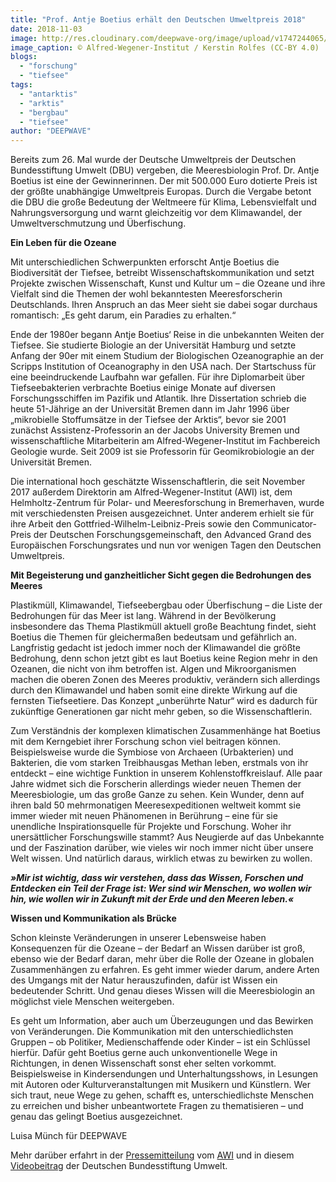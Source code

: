 ```yaml
---
title: "Prof. Antje Boetius erhält den Deutschen Umweltpreis 2018"
date: 2018-11-03
image: http://res.cloudinary.com/deepwave-org/image/upload/v1747244065/deepwave.org/meeresbiologin-antje-boetius-1.jpg
image_caption: © Alfred-Wegener-Institut / Kerstin Rolfes (CC-BY 4.0)
blogs: 
  - "forschung"
  - "tiefsee"
tags: 
  - "antarktis"
  - "arktis"
  - "bergbau"
  - "tiefsee"
author: "DEEPWAVE"
---
```


Bereits zum 26. Mal wurde der Deutsche Umweltpreis der Deutschen Bundesstiftung Umwelt (DBU) vergeben, die Meeresbiologin Prof. Dr. Antje Boetius ist eine der Gewinnerinnen. Der mit 500.000 Euro dotierte Preis ist der größte unabhängige Umweltpreis Europas. Durch die Vergabe betont die DBU die große Bedeutung der Weltmeere für Klima, Lebensvielfalt und Nahrungsversorgung und warnt gleichzeitig vor dem Klimawandel, der Umweltverschmutzung und Überfischung.

**Ein Leben für die Ozeane**

Mit unterschiedlichen Schwerpunkten erforscht Antje Boetius die Biodiversität der Tiefsee, betreibt Wissenschaftskommunikation und setzt Projekte zwischen Wissenschaft, Kunst und Kultur um – die Ozeane und ihre Vielfalt sind die Themen der wohl bekanntesten Meeresforscherin Deutschlands. Ihren Anspruch an das Meer sieht sie dabei sogar durchaus romantisch: „Es geht darum, ein Paradies zu erhalten.“

Ende der 1980er begann Antje Boetius‘ Reise in die unbekannten Weiten der Tiefsee. Sie studierte Biologie an der Universität Hamburg und setzte Anfang der 90er mit einem Studium der Biologischen Ozeanographie an der Scripps Institution of Oceanography in den USA nach. Der Startschuss für eine beeindruckende Laufbahn war gefallen. Für ihre Diplomarbeit über Tiefseebakterien verbrachte Boetius einige Monate auf diversen Forschungsschiffen im Pazifik und Atlantik. Ihre Dissertation schrieb die heute 51-Jährige an der Universität Bremen dann im Jahr 1996 über „mikrobielle Stoffumsätze in der Tiefsee der Arktis“, bevor sie 2001 zunächst Assistenz-Professorin an der Jacobs University Bremen und wissenschaftliche Mitarbeiterin am Alfred-Wegener-Institut im Fachbereich Geologie wurde. Seit 2009 ist sie Professorin für Geomikrobiologie an der Universität Bremen.

Die international hoch geschätzte Wissenschaftlerin, die seit November 2017 außerdem Direktorin am Alfred-Wegener-Institut (AWI) ist, dem Helmholtz-Zentrum für Polar- und Meeresforschung in Bremerhaven, wurde mit verschiedensten Preisen ausgezeichnet. Unter anderem erhielt sie für ihre Arbeit den Gottfried-Wilhelm-Leibniz-Preis sowie den Communicator-Preis der Deutschen Forschungsgemeinschaft, den Advanced Grand des Europäischen Forschungsrates und nun vor wenigen Tagen den Deutschen Umweltpreis.

**Mit Begeisterung und ganzheitlicher Sicht gegen die Bedrohungen des Meeres**

Plastikmüll, Klimawandel, Tiefseebergbau oder Überfischung – die Liste der Bedrohungen für das Meer ist lang. Während in der Bevölkerung insbesondere das Thema Plastikmüll aktuell große Beachtung findet, sieht Boetius die Themen für gleichermaßen bedeutsam und gefährlich an. Langfristig gedacht ist jedoch immer noch der Klimawandel die größte Bedrohung, denn schon jetzt gibt es laut Boetius keine Region mehr in den Ozeanen, die nicht von ihm betroffen ist. Algen und Mikroorganismen machen die oberen Zonen des Meeres produktiv, verändern sich allerdings durch den Klimawandel und haben somit eine direkte Wirkung auf die fernsten Tiefseetiere. Das Konzept „unberührte Natur“ wird es dadurch für zukünftige Generationen gar nicht mehr geben, so die Wissenschaftlerin.

Zum Verständnis der komplexen klimatischen Zusammenhänge hat Boetius mit dem Kerngebiet ihrer Forschung schon viel beitragen können. Beispielsweise wurde die Symbiose von Archaeen (Urbakterien) und Bakterien, die vom starken Treibhausgas Methan leben, erstmals von ihr entdeckt – eine wichtige Funktion in unserem Kohlenstoffkreislauf. Alle paar Jahre widmet sich die Forscherin allerdings wieder neuen Themen der Meeresbiologie, um das große Ganze zu sehen. Kein Wunder, denn auf ihren bald 50 mehrmonatigen Meeresexpeditionen weltweit kommt sie immer wieder mit neuen Phänomenen in Berührung – eine für sie unendliche Inspirationsquelle für Projekte und Forschung. Woher ihr unersättlicher Forschungswille stammt? Aus Neugierde auf das Unbekannte und der Faszination darüber, wie vieles wir noch immer nicht über unsere Welt wissen. Und natürlich daraus, wirklich etwas zu bewirken zu wollen.

**_»Mir ist wichtig, dass wir verstehen, dass das Wissen, Forschen und Entdecken ein Teil der Frage ist: Wer sind wir Menschen, wo wollen wir hin, wie wollen wir in Zukunft mit der Erde und den Meeren leben.«_**

**Wissen und Kommunikation als Brücke**

Schon kleinste Veränderungen in unserer Lebensweise haben Konsequenzen für die Ozeane – der Bedarf an Wissen darüber ist groß, ebenso wie der Bedarf daran, mehr über die Rolle der Ozeane in globalen Zusammenhängen zu erfahren. Es geht immer wieder darum, andere Arten des Umgangs mit der Natur herauszufinden, dafür ist Wissen ein bedeutender Schritt. Und genau dieses Wissen will die Meeresbiologin an möglichst viele Menschen weitergeben.

Es geht um Information, aber auch um Überzeugungen und das Bewirken von Veränderungen. Die Kommunikation mit den unterschiedlichsten Gruppen – ob Politiker, Medienschaffende oder Kinder – ist ein Schlüssel hierfür. Dafür geht Boetius gerne auch unkonventionelle Wege in Richtungen, in denen Wissenschaft sonst eher selten vorkommt. Beispielsweise in Kindersendungen und Unterhaltungsshows, in Lesungen mit Autoren oder Kulturveranstaltungen mit Musikern und Künstlern. Wer sich traut, neue Wege zu gehen, schafft es, unterschiedlichste Menschen zu erreichen und bisher unbeantwortete Fragen zu thematisieren – und genau das gelingt Boetius ausgezeichnet.

Luisa Münch für DEEPWAVE

Mehr darüber erfahrt in der [Pressemitteilung](https://www.awi.de/ueber-uns/service/presse/presse-detailansicht/prof-antje-boetius-erhaelt-den-deutschen-umweltpreis-2018.html) vom [AWI](https://www.awi.de/) und in diesem [Videobeitrag](https://www.youtube.com/watch?v=qAUuNtN2dJE&feature=youtu.be&fbclid=IwAR1oOqsxyEKz_cTpFrHjkhwtLCknoLILtr8ETC-1pYFhNQ-fZxIJ-k7RC1Y) der Deutschen Bundesstiftung Umwelt.
